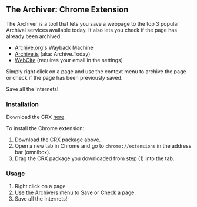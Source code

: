 ## The Archiver: Chrome Extension

The Archiver is a tool that lets you save a webpage to the top 3 popular Archival services available today. It also lets you check if the page has already been archived.

- [Archive.org's](https://archive.org/) Wayback Machine
- [Archive.is](https://archive.is/) (aka: Archive.Today)
- [WebCite](http://www.webcitation.org/) (requires your email in the settings)

Simply right click on a page and use the context menu to archive the page or check if the page has been previously saved.

Save all the Internets!

### Installation

Download the CRX [here](https://mega.nz/#!qZwQyJSR!QFuvXoa7n52MnIKEUzcABl8Ry0b5g0sPm-Drf3T8Ef4)

To install the Chrome extension:

1. Download the CRX package above.
2. Open a new tab in Chrome and go to `chrome://extensions` in the address bar (omnibox).
3. Drag the CRX package you downloaded from step (1) into the tab.

### Usage

1. Right click on a page
2. Use the Archivers menu to Save or Check a page.
3. Save all the Internets!